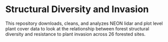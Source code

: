 <!-- FILLME:START -->
# Structural Diversity and Invasion
This repository downloads, cleans, and analyzes NEON lidar and plot level plant cover data to look at the relationship between forest structural diversity and resistance to plant invasion across 26 forested sites.

